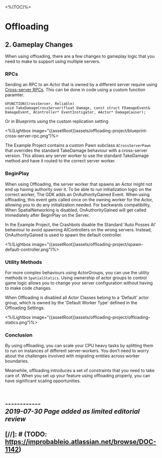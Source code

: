 <%(TOC)%>

# Offloading

## 2. Gameplay Changes

When using offloading, there are a few changes to gameplay logic that you need to make to support using multiple servers.

### RPCs

Sending an RPC to an Actor that is owned by a different server require using [Cross-server RPCs]({{urlRoot}}/content/technical-overview/gdk-concepts#cross-server-rpcs). This can be done in code using a custom function paramter.
```
UFUNCTION(CrossServer, Reliable)
void TakeDamageCrossServer(float Damage, const struct FDamageEvent& DamageEvent, AController* EventInstigator, AActor* DamageCauser);
```
Or in Blueprints using the custom replication setting


<%(Lightbox image="{{assetRoot}}assets/offloading-project/blueprint-cross-server-rpc.png")%>

The Example Project contains a custom Pawn subclass `ACrossServerPawn` that overrides the standard TakeDamage behaviour with a cross-server version. This allows any server worker to use the standard TakeDamage method and have it routed to the correct server worker.

### BeginPlay

When using Offloading, the server worker that spawns an Actor might not end up having authority over it. To be able to run initialization logic on the correct worker, The GDK adds an OnAuthorityGained Event. When using offloading, this event gets called once on the owning worker for the Actor, allowing you to do any initialization needed. For backwards compatibility, When SpatialNetworking is disabled, OnAuthorityGained will get called immediately after BeginPlay on the Server.

In the Example Project, the Crashbots disable the Standard 'Auto Posses AI' behaviour to avoid spawning AIControllers on the wrong servers. Instead, OnAuthorityGained is used to spawn the default controller.

<%(Lightbox image="{{assetRoot}}assets/offloading-project/spawn-default-controller.png")%>

### Utility Methods

For more complex behaviours using ActorGroups, you can use the utility methods in `SpatialStatics`. Using ownership of actor groups to control game logic allows you to change your server configuration without having to make code changes.

When Offloading is disabled all Actor Classes belong to a 'Default' actor group, which is owned by the 'Default Worker Type' defined in the Offloading Settings.

<%(Lightbox image="{{assetRoot}}assets/offloading-project/offloading-statics.png")%>

### Conclusion

By using offloading, you can scale your CPU heavy tasks by splitting them to run on instances of different server-workers. You don’t need to worry about the challenges involved with migrating entities across worker boundaries.

Meanwhile, offloading introduces a set of constraints that you need to take care of.  When you set up your feature using offloading properly, you can have significant scaling opportunities.

<br/>------------<br/>
_2019-07-30 Page added as limited editorial review_
<br/>
<br/>
[//]: # (TODO: https://improbableio.atlassian.net/browse/DOC-1142)
------------